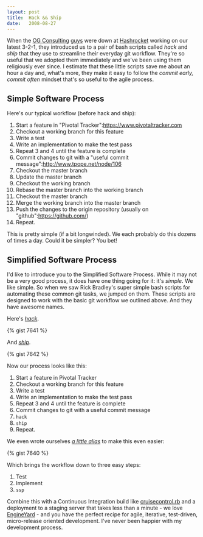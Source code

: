 ```yaml
--- 
layout: post
title:  Hack && Ship
date:   2008-08-27
--- 
```


When the [OG Consulting](http://ogtastic.com/) [guys](http://b.logi.cx/) were
down at [Hashrocket](http://hashrocket.com/) working on our latest 3-2-1, they
introduced us to a pair of bash scripts called *hack* and *ship* that they use
to streamline their everyday git workflow. They're so useful that we adopted
them immediately and we've been using them religiously ever since. I estimate
that these little scripts save me about an hour a day and, what's more, they
make it easy to follow the *commit early, commit often* mindset that's so
useful to the agile process.

<!--more-->

## Simple Software Process

Here's our typical workflow (before hack and ship):

1. Start a feature in "Pivotal Tracker":https://www.pivotaltracker.com
2. Checkout a working branch for this feature
3. Write a test
4. Write an implementation to make the test pass
5. Repeat 3 and 4 until the feature is complete
5. Commit changes to git with a "useful commit message":http://www.tpope.net/node/106
5. Checkout the master branch
5. Update the master branch
6. Checkout the working branch
7. Rebase the master branch into the working branch
8. Checkout the master branch
9. Merge the working branch into the master branch
10. Push the changes to the origin repository (usually on "github":https://github.com/)
11. Repeat.

This is pretty simple (if a bit longwinded). We each probably do this dozens of times a day. Could it be simpler? You bet!


## Simplified Software Process

I'd like to introduce you to the Simplified Software Process. While it may not
be a very good process, it does have one thing going for it: it's *simple*. We
like simple. So when we saw Rick Bradley's super simple bash scripts for
automating these common git tasks, we jumped on them. These scripts are
designed to work with the basic git workflow we outlined above. And they have
awesome names.

Here's [*hack*](gist.github.com/7641).

{% gist 7641 %}

And [*ship*](http://gist.github.com/7642).

{% gist 7642 %}

Now our process looks like this:

1. Start a feature in Pivotal Tracker
2. Checkout a working branch for this feature
3. Write a test
4. Write an implementation to make the test pass
5. Repeat 3 and 4 until the feature is complete
6. Commit changes to git with a useful commit message
7. <code>hack</code>
8. <code>ship</code>
9. Repeat.

We even wrote ourselves [*a little alias*](http://gist.github.com/7640) to make this even easier:

{% gist 7640 %}

Which brings the workflow down to three easy steps:

1. Test
2. Implement
3. <code>ssp</code>

Combine this with a Continuous Integration build like
[cruisecontrol.rb](http://cruisecontrolrb.thoughtworks.com/) and a deployment
to a staging server that takes less than a minute - we love
[EngineYard](http://engineyard.com/) - and you have the perfect recipe for
agile, iterative, test-driven, micro-release oriented development. I've never
been happier with my development process.
